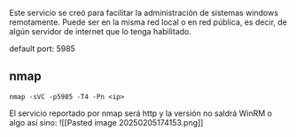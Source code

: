 Este servicio se creó para facilitar la administración de sistemas windows remotamente. Puede ser en la misma red local o en red pública, es decir, de algún servidor de internet que lo tenga habilitado.

default port: 5985

## nmap
	nmap -sVC -p5985 -T4 -Pn <ip>

El servicio reportado por nmap será http y la versión no saldrá WinRM o algo así sino:
![[Pasted image 20250205174153.png]]



